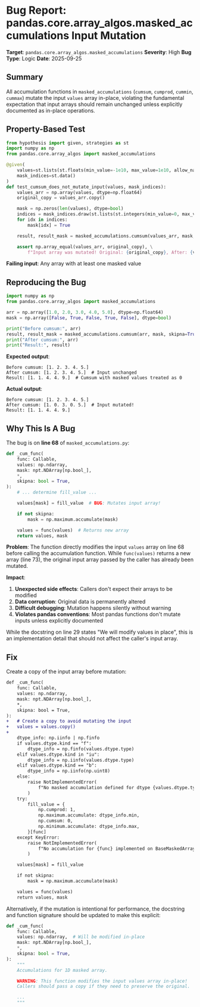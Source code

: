 # Bug Report: pandas.core.array_algos.masked_accumulations Input Mutation

**Target**: `pandas.core.array_algos.masked_accumulations`
**Severity**: High
**Bug Type**: Logic
**Date**: 2025-09-25

## Summary

All accumulation functions in `masked_accumulations` (`cumsum`, `cumprod`, `cummin`, `cummax`) mutate the input `values` array in-place, violating the fundamental expectation that input arrays should remain unchanged unless explicitly documented as in-place operations.

## Property-Based Test

```python
from hypothesis import given, strategies as st
import numpy as np
from pandas.core.array_algos import masked_accumulations

@given(
    values=st.lists(st.floats(min_value=-1e10, max_value=1e10, allow_nan=False), min_size=1, max_size=100),
    mask_indices=st.data()
)
def test_cumsum_does_not_mutate_input(values, mask_indices):
    values_arr = np.array(values, dtype=np.float64)
    original_copy = values_arr.copy()

    mask = np.zeros(len(values), dtype=bool)
    indices = mask_indices.draw(st.lists(st.integers(min_value=0, max_value=len(values)-1), max_size=len(values)//2))
    for idx in indices:
        mask[idx] = True

    result, result_mask = masked_accumulations.cumsum(values_arr, mask, skipna=True)

    assert np.array_equal(values_arr, original_copy), \
        f"Input array was mutated! Original: {original_copy}, After: {values_arr}"
```

**Failing input**: Any array with at least one masked value

## Reproducing the Bug

```python
import numpy as np
from pandas.core.array_algos import masked_accumulations

arr = np.array([1.0, 2.0, 3.0, 4.0, 5.0], dtype=np.float64)
mask = np.array([False, True, False, True, False], dtype=bool)

print("Before cumsum:", arr)
result, result_mask = masked_accumulations.cumsum(arr, mask, skipna=True)
print("After cumsum:", arr)
print("Result:", result)
```

**Expected output**:
```
Before cumsum: [1. 2. 3. 4. 5.]
After cumsum: [1. 2. 3. 4. 5.]  # Input unchanged
Result: [1. 1. 4. 4. 9.]  # Cumsum with masked values treated as 0
```

**Actual output**:
```
Before cumsum: [1. 2. 3. 4. 5.]
After cumsum: [1. 0. 3. 0. 5.]  # Input mutated!
Result: [1. 1. 4. 4. 9.]
```

## Why This Is A Bug

The bug is on **line 68** of `masked_accumulations.py`:

```python
def _cum_func(
    func: Callable,
    values: np.ndarray,
    mask: npt.NDArray[np.bool_],
    *,
    skipna: bool = True,
):
    # ... determine fill_value ...

    values[mask] = fill_value  # BUG: Mutates input array!

    if not skipna:
        mask = np.maximum.accumulate(mask)

    values = func(values)  # Returns new array
    return values, mask
```

**Problem**: The function directly modifies the input `values` array on line 68 before calling the accumulation function. While `func(values)` returns a new array (line 73), the original input array passed by the caller has already been mutated.

**Impact**:
1. **Unexpected side effects**: Callers don't expect their arrays to be modified
2. **Data corruption**: Original data is permanently altered
3. **Difficult debugging**: Mutation happens silently without warning
4. **Violates pandas conventions**: Most pandas functions don't mutate inputs unless explicitly documented

While the docstring on line 29 states "We will modify values in place", this is an implementation detail that should not affect the caller's input array.

## Fix

Create a copy of the input array before mutation:

```diff
def _cum_func(
    func: Callable,
    values: np.ndarray,
    mask: npt.NDArray[np.bool_],
    *,
    skipna: bool = True,
):
+   # Create a copy to avoid mutating the input
+   values = values.copy()
+
    dtype_info: np.iinfo | np.finfo
    if values.dtype.kind == "f":
        dtype_info = np.finfo(values.dtype.type)
    elif values.dtype.kind in "iu":
        dtype_info = np.iinfo(values.dtype.type)
    elif values.dtype.kind == "b":
        dtype_info = np.iinfo(np.uint8)
    else:
        raise NotImplementedError(
            f"No masked accumulation defined for dtype {values.dtype.type}"
        )
    try:
        fill_value = {
            np.cumprod: 1,
            np.maximum.accumulate: dtype_info.min,
            np.cumsum: 0,
            np.minimum.accumulate: dtype_info.max,
        }[func]
    except KeyError:
        raise NotImplementedError(
            f"No accumulation for {func} implemented on BaseMaskedArray"
        )

    values[mask] = fill_value

    if not skipna:
        mask = np.maximum.accumulate(mask)

    values = func(values)
    return values, mask
```

Alternatively, if the mutation is intentional for performance, the docstring and function signature should be updated to make this explicit:

```python
def _cum_func(
    func: Callable,
    values: np.ndarray,  # Will be modified in-place
    mask: npt.NDArray[np.bool_],
    *,
    skipna: bool = True,
):
    """
    Accumulations for 1D masked array.

    WARNING: This function modifies the input values array in-place!
    Callers should pass a copy if they need to preserve the original.

    ...
    """
```